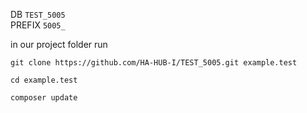 DB `TEST_5005` <br>
PREFIX `5005_` <br>

in our project folder run <br>
```
git clone https://github.com/HA-HUB-I/TEST_5005.git example.test

```
```
cd example.test
```
```
composer update
```